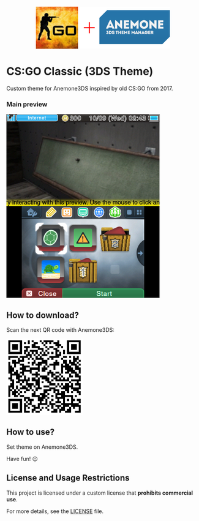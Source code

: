 <div align="center">
    <br>
    <img src="./for_git/logo.png" alt="Logo" width=350>
    <br>
</div>

# CS:GO Classic (3DS Theme)

 Custom theme for Anemone3DS inspired by old CS:GO from 2017.

### Main preview

 ![Preview](./for_git/preview.png)

## How to download?

 Scan the next QR code with Anemone3DS:

 ![QR code](./for_git/qrcode.png)

## How to use?

 Set theme on Anemone3DS.

 Have fun! 😉

## License and Usage Restrictions

 This project is licensed under a custom license that **prohibits commercial use**.

 For more details, see the [LICENSE](./LICENSE) file.
